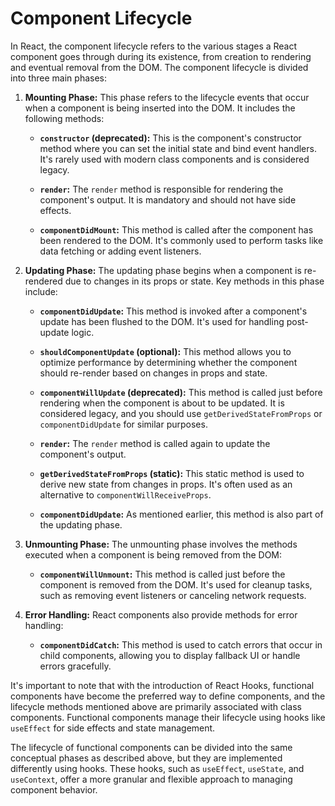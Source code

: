 # Component Lifecycle

In React, the component lifecycle refers to the various stages a React component goes through during its existence, from creation to rendering and eventual removal from the DOM. The component lifecycle is divided into three main phases:

1. **Mounting Phase:**
   This phase refers to the lifecycle events that occur when a component is being inserted into the DOM. It includes the following methods:

   - **`constructor` (deprecated):** This is the component's constructor method where you can set the initial state and bind event handlers. It's rarely used with modern class components and is considered legacy.

   - **`render`:** The `render` method is responsible for rendering the component's output. It is mandatory and should not have side effects.

   - **`componentDidMount`:** This method is called after the component has been rendered to the DOM. It's commonly used to perform tasks like data fetching or adding event listeners.

2. **Updating Phase:**
   The updating phase begins when a component is re-rendered due to changes in its props or state. Key methods in this phase include:

   - **`componentDidUpdate`:** This method is invoked after a component's update has been flushed to the DOM. It's used for handling post-update logic.

   - **`shouldComponentUpdate` (optional):** This method allows you to optimize performance by determining whether the component should re-render based on changes in props and state.

   - **`componentWillUpdate` (deprecated):** This method is called just before rendering when the component is about to be updated. It is considered legacy, and you should use `getDerivedStateFromProps` or `componentDidUpdate` for similar purposes.

   - **`render`:** The `render` method is called again to update the component's output.

   - **`getDerivedStateFromProps` (static):** This static method is used to derive new state from changes in props. It's often used as an alternative to `componentWillReceiveProps`.

   - **`componentDidUpdate`:** As mentioned earlier, this method is also part of the updating phase.

3. **Unmounting Phase:**
   The unmounting phase involves the methods executed when a component is being removed from the DOM:

   - **`componentWillUnmount`:** This method is called just before the component is removed from the DOM. It's used for cleanup tasks, such as removing event listeners or canceling network requests.

4. **Error Handling:**
   React components also provide methods for error handling:

   - **`componentDidCatch`:** This method is used to catch errors that occur in child components, allowing you to display fallback UI or handle errors gracefully.

It's important to note that with the introduction of React Hooks, functional components have become the preferred way to define components, and the lifecycle methods mentioned above are primarily associated with class components. Functional components manage their lifecycle using hooks like `useEffect` for side effects and state management.

The lifecycle of functional components can be divided into the same conceptual phases as described above, but they are implemented differently using hooks. These hooks, such as `useEffect`, `useState`, and `useContext`, offer a more granular and flexible approach to managing component behavior.
